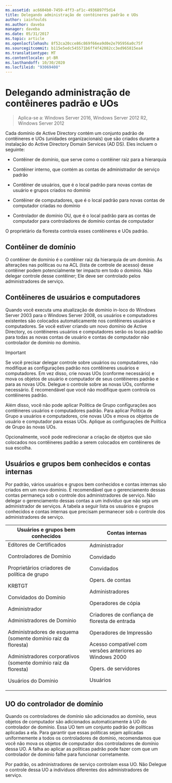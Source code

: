 ```yaml
---
ms.assetid: ac6604b0-7459-4ff3-af1c-4936897f5d14
title: Delegando administração de contêineres padrão e UOs
author: iainfoulds
ms.author: daveba
manager: daveba
ms.date: 05/31/2017
ms.topic: article
ms.openlocfilehash: 8f52ca20cce86c869f66ea9d0e2e795956a0c75f
ms.sourcegitcommit: b115e5edc545571b6ff4f42082cc3ed965815ea4
ms.translationtype: MT
ms.contentlocale: pt-BR
ms.lasthandoff: 10/30/2020
ms.locfileid: "93069408"
---
```

# <a name="delegating-administration-of-default-containers-and-ous"></a>Delegando administração de contêineres padrão e UOs

>Aplica-se a: Windows Server 2016, Windows Server 2012 R2, Windows Server 2012

Cada domínio de Active Directory contém um conjunto padrão de contêineres e UOs (unidades organizacionais) que são criados durante a instalação do Active Directory Domain Services (AD DS). Eles incluem o seguinte:

-   Contêiner de domínio, que serve como o contêiner raiz para a hierarquia

-   Contêiner interno, que contém as contas de administrador de serviço padrão

-   Contêiner de usuários, que é o local padrão para novas contas de usuário e grupos criados no domínio

-   Contêiner de computadores, que é o local padrão para novas contas de computador criadas no domínio

-   Controlador de domínio OU, que é o local padrão para as contas de computador para controladores de domínio contas de computador

O proprietário da floresta controla esses contêineres e UOs padrão.

## <a name="domain-container"></a>Contêiner de domínio
O contêiner de domínio é o contêiner raiz da hierarquia de um domínio. As alterações nas políticas ou na ACL (lista de controle de acesso) desse contêiner podem potencialmente ter impacto em todo o domínio. Não delegar controle desse contêiner; Ele deve ser controlado pelos administradores de serviço.

## <a name="users-and-computers-containers"></a>Contêineres de usuários e computadores
Quando você executa uma atualização de domínio in-loco do Windows Server 2003 para o Windows Server 2008, os usuários e computadores existentes são colocados automaticamente nos contêineres usuários e computadores. Se você estiver criando um novo domínio de Active Directory, os contêineres usuários e computadores serão os locais padrão para todas as novas contas de usuário e contas de computador não controlador de domínio no domínio.

> [!IMPORTANT]
> Se você precisar delegar controle sobre usuários ou computadores, não modifique as configurações padrão nos contêineres usuários e computadores. Em vez disso, crie novas UOs (conforme necessário) e mova os objetos de usuário e computador de seus contêineres padrão e para as novas UOs. Delegue o controle sobre as novas UOs, conforme necessário. É recomendável que você não modifique quem controla os contêineres padrão.

Além disso, você não pode aplicar Política de Grupo configurações aos contêineres usuários e computadores padrão. Para aplicar Política de Grupo a usuários e computadores, crie novas UOs e mova os objetos de usuário e computador para essas UOs. Aplique as configurações de Política de Grupo às novas UOs.

Opcionalmente, você pode redirecionar a criação de objetos que são colocados nos contêineres padrão a serem colocados em contêineres de sua escolha.

## <a name="well-known-users-and-groups-and-built-in-accounts"></a>Usuários e grupos bem conhecidos e contas internas
Por padrão, vários usuários e grupos bem conhecidos e contas internas são criados em um novo domínio. É recomendável que o gerenciamento dessas contas permaneça sob o controle dos administradores de serviço. Não delegar o gerenciamento dessas contas a um indivíduo que não seja um administrador de serviços. A tabela a seguir lista os usuários e grupos conhecidos e contas internas que precisam permanecer sob o controle dos administradores de serviço.

|Usuários e grupos bem conhecidos|Contas internas|
|--------------------------------|----------------------|
|Editores de Certificados<p>Controladores de Domínio<p>Proprietários criadores de política de grupo<p>KRBTGT<p>Convidados do Domínio<p>Administrador<p>Administradores de Domínio<p>Administradores de esquema (somente domínio raiz da floresta)<p>Administradores corporativos (somente domínio raiz da floresta)<p>Usuários do Domínio|Administrador<p>Convidado<p>Convidados<p>Opers. de contas<p>Administradores<p>Operadores de cópia<p>Criadores de confiança de floresta de entrada<p>Operadores de Impressão<p>Acesso compatível com versões anteriores ao Windows 2000<p>Opers. de servidores<p>Usuários|

## <a name="domain-controller-ou"></a>UO do controlador de domínio
Quando os controladores de domínio são adicionados ao domínio, seus objetos de computador são adicionados automaticamente à UO do controlador de domínio. Essa UO tem um conjunto padrão de políticas aplicadas a ela. Para garantir que essas políticas sejam aplicadas uniformemente a todos os controladores de domínio, recomendamos que você não mova os objetos de computador dos controladores de domínio dessa UO. A falha ao aplicar as políticas padrão pode fazer com que um controlador de domínio falhe para funcionar corretamente.

Por padrão, os administradores de serviço controlam essa UO. Não Delegue o controle dessa UO a indivíduos diferentes dos administradores de serviço.



